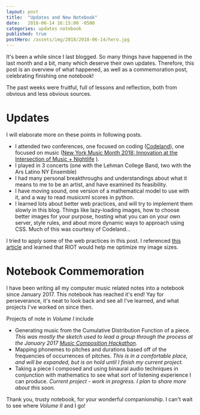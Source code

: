 ```yaml
---
layout: post
title:  "Updates and New Notebook"
date:   2018-06-14 16:15:00 -0500
categories: updates notebook
published: true
postHero: /assets/img/2018/2018-06-14/hero.jpg
---
```

It's been a while since I last blogged.
So many things have happened in the last month and a bit,
many which deserve their own updates.
Therefore, this post is an overview of what happened,
as well as a commemoration post, celebrating finishing one notebook!

The past weeks were fruitful, full of lessons and reflection, both from obvious and less obvious sources.

# Updates
I will elaborate more on these points in following posts.
- I attended two conferences, one focused on coding ([Codeland](http://codelandconf.com)), one focused on music ([New York Music Month 2018: Innovation at the Intersection of Music + Nightlife](https://www.nymusicmonth.nyc/ny-music-month-conference/) ).
- I played in 3 concerts (one with the Lehman College Band, two with the Ars Latino NY Ensemble)
- I had many personal breakthroughs and understandings about what it means to me to be an artist, and have examined its feasibility.
- I have moving sound, one version of a mathematical model to use with it, and a way to read musicxml scores in python.
- I learned lots about better web practices, and will try to implement them slowly in this blog. Things like lazy-loading images, how to choose better images for your purpose, hosting what you can on your own server, style rules, and about more dynamic ways to approach using CSS. Much of this was courtesy of Codeland...

I tried to apply some of the web practices in this post.
I referenced [this article](https://kinsta.com/blog/optimize-images-for-web/)
and learned that RIOT would help me optimize my image sizes.   

# Notebook Commemoration
I have been writing all my computer music related notes into a notebook since January 2017. This notebook has reached it's end! Yay for perseverance, it's neat to look back and see all I've learned, and what projects I've worked on since then.

Projects of note in *Volume I* include
- Generating music from the Cumulative Distribution Function of a piece. *This was mostly the sketch used to lead a group through the process at the January 2017 [Music Composition Hackathon](http://monthlymusichackathon.org/post/155351117067/music-composition-hackathon).*
- Mapping phonemes to pitches and durations based off of the frequencies of occurrences of pitches. *This is in a comfortable place, and will be expanded, but is on hold until I finish my current project.*
- Taking a piece I composed and using binaural audio techniques in conjunction with mathematics to see what sort of listening experience I can produce. *Current project - work in progress. I plan to share more about this soon.*

Thank you, trusty notebook, for your wonderful companionship. I can't wait to see where *Volume II* and I go!
